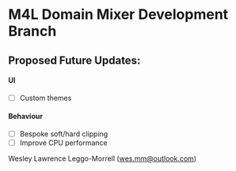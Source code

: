 # M4L Domain Mixer Development Branch


## Proposed Future Updates:
#### UI
  - [ ] Custom themes
  
#### Behaviour
- [ ] Bespoke soft/hard clipping
- [ ] Improve CPU performance

Wesley Lawrence Leggo-Morrell (wes.mm@outlook.com)
